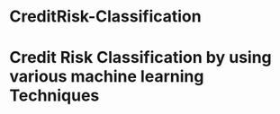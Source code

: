 # CreditRisk-Classification
# Credit Risk Classification  by using various machine learning Techniques
<!-- Credit-risk.ipynb contains core logic code -->